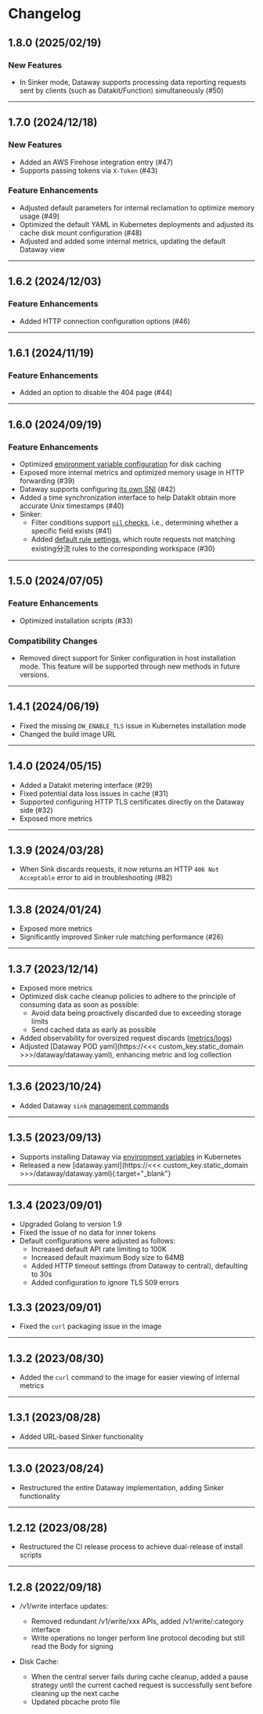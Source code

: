 # Changelog

## 1.8.0 (2025/02/19)

### New Features

- In Sinker mode, Dataway supports processing data reporting requests sent by clients (such as Datakit/Function) simultaneously (#50)

---

## 1.7.0 (2024/12/18)

### New Features

- Added an AWS Firehose integration entry (#47)
- Supports passing tokens via `X-Token` (#43)

### Feature Enhancements

- Adjusted default parameters for internal reclamation to optimize memory usage (#49)
- Optimized the default YAML in Kubernetes deployments and adjusted its cache disk mount configuration (#48)
- Adjusted and added some internal metrics, updating the default Dataway view

---

## 1.6.2 (2024/12/03)

### Feature Enhancements

- Added HTTP connection configuration options (#46)

---

## 1.6.1 (2024/11/19)

### Feature Enhancements

- Added an option to disable the 404 page (#44)

---

## 1.6.0 (2024/09/19)

### Feature Enhancements

- Optimized [environment variable configuration](dataway.md#env-diskcache) for disk caching
- Exposed more internal metrics and optimized memory usage in HTTP forwarding (#39)
- Dataway supports configuring [its own SNI](dataway.md#env-apis) (#42)
- Added a time synchronization interface to help Datakit obtain more accurate Unix timestamps (#40)
- Sinker:
    - Filter conditions support [`nil` checks](../datakit/datakit-filter.md#nil), i.e., determining whether a specific field exists (#41)
    - Added [default rule settings](dataway-sink.md#default-rule), which route requests not matching existing分流 rules to the corresponding workspace (#30)

---

## 1.5.0 (2024/07/05)

### Feature Enhancements

- Optimized installation scripts (#33)

### Compatibility Changes

- Removed direct support for Sinker configuration in host installation mode. This feature will be supported through new methods in future versions.

---

## 1.4.1 (2024/06/19)

- Fixed the missing `DW_ENABLE_TLS` issue in Kubernetes installation mode
- Changed the build image URL

---

## 1.4.0 (2024/05/15)

- Added a Datakit metering interface (#29)
- Fixed potential data loss issues in cache (#31)
- Supported configuring HTTP TLS certificates directly on the Dataway side (#32)
- Exposed more metrics

---

## 1.3.9 (2024/03/28)

- When Sink discards requests, it now returns an HTTP `406 Not Acceptable` error to aid in troubleshooting (#82)

---

## 1.3.8 (2024/01/24)

- Exposed more metrics
- Significantly improved Sinker rule matching performance (#26)

---

## 1.3.7 (2023/12/14)

- Exposed more metrics
- Optimized disk cache cleanup policies to adhere to the principle of consuming data as soon as possible:
    - Avoid data being proactively discarded due to exceeding storage limits
    - Send cached data as early as possible
- Added observability for oversized request discards ([metrics/logs](dataway.md#too-large-request-body))
- Adjusted [Dataway POD yaml](https://<<< custom_key.static_domain >>>/dataway/dataway.yaml), enhancing metric and log collection

---

## 1.3.6 (2023/10/24)

- Added Dataway `sink` [management commands](./dataway-sink.md#dw-sink-command)

---

## 1.3.5 (2023/09/13)

- Supports installing Dataway via [environment variables](dataway.md#img-envs) in Kubernetes
- Released a new [dataway.yaml](https://<<< custom_key.static_domain >>>/dataway/dataway.yaml){:target="_blank"}

---

## 1.3.4 (2023/09/01)

- Upgraded Golang to version 1.9
- Fixed the issue of no data for inner tokens
- Default configurations were adjusted as follows:
    - Increased default API rate limiting to 100K
    - Increased default maximum Body size to 64MB
    - Added HTTP timeout settings (from Dataway to central), defaulting to 30s
    - Added configuration to ignore TLS 509 errors

## 1.3.3 (2023/09/01)

- Fixed the `curl` packaging issue in the image

---

## 1.3.2 (2023/08/30)

- Added the `curl` command to the image for easier viewing of internal metrics

---

## 1.3.1 (2023/08/28)

- Added URL-based Sinker functionality

---

## 1.3.0 (2023/08/24)

- Restructured the entire Dataway implementation, adding Sinker functionality

---

## 1.2.12 (2023/08/28)

- Restructured the CI release process to achieve dual-release of install scripts

---

## 1.2.8 (2022/09/18)

- /v1/write interface updates:
    - Removed redundant /v1/write/xxx APIs, added /v1/write/:category interface
    - Write operations no longer perform line protocol decoding but still read the Body for signing

- Disk Cache:
    - When the central server fails during cache cleanup, added a pause strategy until the current cached request is successfully sent before cleaning up the next cache
    - Updated pbcache proto file
